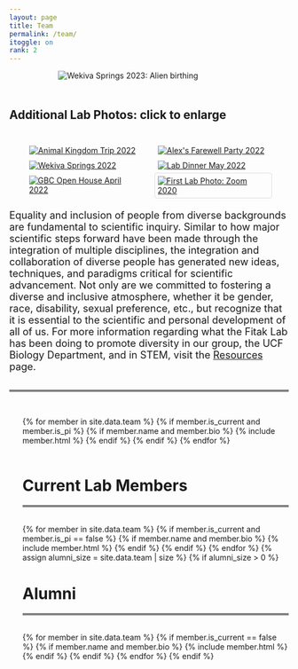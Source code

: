 ```yaml
---
layout: page
title: Team
permalink: /team/
itoggle: on
rank: 2
---
```


<div style="margin-bottom: 50px; max-width: 65%; margin-left: auto; margin-right: auto;">
    <img src="{{ 'team/Wekiva2023-2.jpg' | prepend: site.images_dir | prepend: site.baseurl }}" alt="Wekiva Springs 2023: Alien birthing" />
</div>

<style>
img:hover {
  box-shadow: 0 0 4px 2px rgba(0, 140, 186, 0.5);
}
</style>

<h2>Additional Lab Photos: click to enlarge</h2>
<div style="display: flex; flex-wrap: wrap; padding: 20px; margin-left: auto; margin-right: auto">
    <div style="padding: 5px; width: 200px; margin-left: auto; margin-right: auto; border-radius: 4px">
      <a target="_blank" href="{{ 'team/AK-2022_1.jpg' | prepend: site.images_dir | prepend: site.baseurl }}">
        <img src="{{ 'team/AK-2022_1.jpg' | prepend: site.images_dir | prepend: site.baseurl }}" alt="Animal Kingdom Trip 2022" /></a>
    </div>
    <div style="padding: 5px; width: 200px; margin-left: auto; margin-right: auto; border-radius: 4px">
      <a target="_blank" href="{{ 'team/Alex-party-2022-7.jpg' | prepend: site.images_dir | prepend: site.baseurl }}">
        <img src="{{ 'team/Alex-party-2022-7.jpg' | prepend: site.images_dir | prepend: site.baseurl }}" alt="Alex's Farewell Party 2022" /></a>
    </div>
    <div style="padding: 5px; width: 200px; margin-left: auto; margin-right: auto; border-radius: 4px">
      <a target="_blank" href="{{ 'team/Lab-Wekiva-crop-July2022' | prepend: site.images_dir | prepend: site.baseurl }}">
        <img src="{{ 'team/Lab-Wekiva-crop-July2022.jpg' | prepend: site.images_dir | prepend: site.baseurl }}" alt="Wekiva Springs 2022" /></a>
    </div>
    <div style="padding: 5px; width: 200px; margin-left: auto; margin-right: auto; border-radius: 4px">
      <a target="_blank" href="{{ 'team/lab-dinner2_May22.jpg' | prepend: site.images_dir | prepend: site.baseurl }}">
        <img src="{{ 'team/lab-dinner2_May22.jpg' | prepend: site.images_dir | prepend: site.baseurl }}" alt="Lab Dinner May 2022" /></a>
    </div>
    <div style="padding: 5px; width: 200px; margin-left: auto; margin-right: auto; border-radius: 4px">
      <a target="_blank" href="{{ 'team/FIGL_4-14-22_4.jpg' | prepend: site.images_dir | prepend: site.baseurl }}">
        <img src="{{ 'team/FIGL_4-14-22_4.jpg' | prepend: site.images_dir | prepend: site.baseurl }}" alt="GBC Open House April 2022" /></a>
    </div>
    <div style="padding: 5px; width: 200px; margin-left: auto; margin-right: auto; border: 1px solid #ddd; border-radius: 4px">
      <a target="_blank" href="{{ 'team/lab.jpg' | prepend: site.images_dir | prepend: site.baseurl }}">
        <img src="{{ 'team/lab.jpg' | prepend: site.images_dir | prepend: site.baseurl }}" alt="First Lab Photo: Zoom 2020" /></a>
    </div>
</div>

<!--
<div style="display: flex; flex-wrap: wrap; padding: 20px; margin-left: auto; margin-right: auto;">
    <div style="padding: 20px; max-width: 33%; margin-left: auto; margin-right: auto;">
        <img src="{{ 'team/lab.jpg' | prepend: site.images_dir | prepend: site.baseurl }}" />
        </div>
    <div style="padding: 20px; max-width: 33%; margin-left: auto; margin-right: auto;">
        <img src="{{ 'team/Lab-Wekiva-crop-July2022.jpg' | prepend: site.images_dir | prepend: site.baseurl }}" />
    </div>
      
    <div style="padding: 20px; max-width: 33%; margin-left: auto; margin-right: auto;">
        <img src="{{ 'team/lab-dinner2_May22.jpg' | prepend: site.images_dir | prepend: site.baseurl }}" />
    </div>
    <div style="padding: 20px; max-width: 33%; margin-left: auto; margin-right: auto;">
        <img src="{{ 'team/FIGL_4-14-22_4.jpeg' | prepend: site.images_dir | prepend: site.baseurl }}" />
    </div>
</div>
//-->

<div>
<font size="4">Equality and inclusion of people from diverse backgrounds are fundamental to scientific inquiry.  Similar to how major scientific steps forward have been made through the integration of multiple disciplines, the integration and collaboration of diverse people has generated new ideas, techniques, and paradigms critical for scientific advancement. Not only are we committed to fostering a diverse and inclusive atmosphere, whether it be gender, race, disability, sexual preference, etc., but recognize that it is essential to the scientific and personal development of all of us. For more information regarding what the Fitak Lab has been doing to promote diversity in our group, the UCF Biology Department, and in STEM, visit the <a href="http://fitaklab.com/resources/">Resources</a> page.</font>
</div>
<br>
<hr style="height:4px;border-width:0;color:gray;background-color:gray">
<br>
<div class="lab-wrapper">
    <ul class="lab-list">
    <!-- Current PI -->
    {% for member in site.data.team %}
        {% if member.is_current and member.is_pi %}
            {% if member.name and member.bio %}
                {% include member.html %}
            {% endif %}
        {% endif %}
    {% endfor %}
    <!-- Current Members -->
    <br><br><h1 class="post-title">Current Lab Members</h1><hr style="height:4px;border-width:0;color:gray;background-color:gray"><br>
    {% for member in site.data.team %}
        {% if member.is_current and member.is_pi == false %}
            {% if member.name and member.bio %}
                {% include member.html %}
            {% endif %}
        {% endif %}
    {% endfor %}
    <!-- Non-current (alumni) -->
    {% assign alumni_size = site.data.team | size %}
    {% if alumni_size > 0 %}
        <br><h1 class="post-title">Alumni</h1><hr style="height:4px;border-width:0;color:gray;background-color:gray"><br>
        {% for member in site.data.team %}
            {% if member.is_current == false %}
                {% if member.name and member.bio %}
                    {% include member.html %}
                {% endif %}
            {% endif %}
        {% endfor %}
    {% endif %}
    </ul>
</div>
